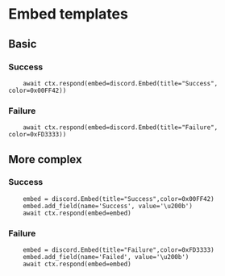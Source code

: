 # Embed templates

## Basic

### Success

        await ctx.respond(embed=discord.Embed(title="Success", color=0x00FF42))

### Failure

        await ctx.respond(embed=discord.Embed(title="Failure", color=0xFD3333))

## More complex

### Success

        embed = discord.Embed(title="Success",color=0x00FF42)
        embed.add_field(name='Success', value='\u200b')
        await ctx.respond(embed=embed)

### Failure

        embed = discord.Embed(title="Failure",color=0xFD3333)
        embed.add_field(name='Failed', value='\u200b')
        await ctx.respond(embed=embed)
